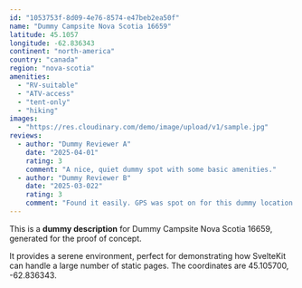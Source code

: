 ```yaml
---
id: "1053753f-8d09-4e76-8574-e47beb2ea50f"
name: "Dummy Campsite Nova Scotia 16659"
latitude: 45.1057
longitude: -62.836343
continent: "north-america"
country: "canada"
region: "nova-scotia"
amenities:
  - "RV-suitable"
  - "ATV-access"
  - "tent-only"
  - "hiking"
images:
  - "https://res.cloudinary.com/demo/image/upload/v1/sample.jpg"
reviews:
  - author: "Dummy Reviewer A"
    date: "2025-04-01"
    rating: 3
    comment: "A nice, quiet dummy spot with some basic amenities."
  - author: "Dummy Reviewer B"
    date: "2025-03-022"
    rating: 3
    comment: "Found it easily. GPS was spot on for this dummy location."
---
```


This is a **dummy description** for Dummy Campsite Nova Scotia 16659, generated for the proof of concept.

It provides a serene environment, perfect for demonstrating how SvelteKit can handle a large number of static pages. The coordinates are 45.105700, -62.836343.
